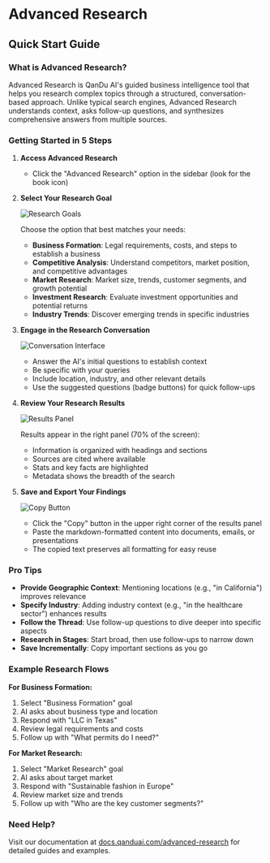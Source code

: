 # Advanced Research
## Quick Start Guide

### What is Advanced Research?

Advanced Research is QanDu AI's guided business intelligence tool that helps you research complex topics through a structured, conversation-based approach. Unlike typical search engines, Advanced Research understands context, asks follow-up questions, and synthesizes comprehensive answers from multiple sources.

### Getting Started in 5 Steps

1. **Access Advanced Research**
   - Click the "Advanced Research" option in the sidebar (look for the book icon)

2. **Select Your Research Goal**
   
   ![Research Goals](https://via.placeholder.com/600x300?text=Research+Goals+Selection)
   
   Choose the option that best matches your needs:
   - **Business Formation**: Legal requirements, costs, and steps to establish a business
   - **Competitive Analysis**: Understand competitors, market position, and competitive advantages
   - **Market Research**: Market size, trends, customer segments, and growth potential
   - **Investment Research**: Evaluate investment opportunities and potential returns
   - **Industry Trends**: Discover emerging trends in specific industries

3. **Engage in the Research Conversation**
   
   ![Conversation Interface](https://via.placeholder.com/600x300?text=Research+Conversation)
   
   - Answer the AI's initial questions to establish context
   - Be specific with your queries
   - Include location, industry, and other relevant details
   - Use the suggested questions (badge buttons) for quick follow-ups

4. **Review Your Research Results**
   
   ![Results Panel](https://via.placeholder.com/600x300?text=Results+Panel)
   
   Results appear in the right panel (70% of the screen):
   - Information is organized with headings and sections
   - Sources are cited where available
   - Stats and key facts are highlighted
   - Metadata shows the breadth of the search

5. **Save and Export Your Findings**
   
   ![Copy Button](https://via.placeholder.com/600x150?text=Copy+Button)
   
   - Click the "Copy" button in the upper right corner of the results panel
   - Paste the markdown-formatted content into documents, emails, or presentations
   - The copied text preserves all formatting for easy reuse

### Pro Tips

- **Provide Geographic Context**: Mentioning locations (e.g., "in California") improves relevance
- **Specify Industry**: Adding industry context (e.g., "in the healthcare sector") enhances results
- **Follow the Thread**: Use follow-up questions to dive deeper into specific aspects
- **Research in Stages**: Start broad, then use follow-ups to narrow down
- **Save Incrementally**: Copy important sections as you go

### Example Research Flows

**For Business Formation:**
1. Select "Business Formation" goal
2. AI asks about business type and location
3. Respond with "LLC in Texas"
4. Review legal requirements and costs
5. Follow up with "What permits do I need?"

**For Market Research:**
1. Select "Market Research" goal
2. AI asks about target market
3. Respond with "Sustainable fashion in Europe"
4. Review market size and trends
5. Follow up with "Who are the key customer segments?"

### Need Help?

Visit our documentation at [docs.qanduai.com/advanced-research](https://docs.qanduai.com/advanced-research) for detailed guides and examples. 
